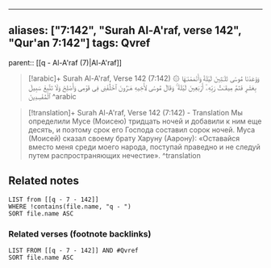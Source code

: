
---
aliases: ["7:142", "Surah Al-A'raf, verse 142", "Qur'an 7:142"]
tags: Qvref
---

parent:: [[q - Al-A'raf (7)|Al-A'raf]]

> [!arabic]+ Surah Al-A'raf, Verse 142 (7:142)
> <span class="quran-arabic">۞ وَوَٰعَدْنَا مُوسَىٰ ثَلَـٰثِينَ لَيْلَةً وَأَتْمَمْنَـٰهَا بِعَشْرٍ فَتَمَّ مِيقَـٰتُ رَبِّهِۦٓ أَرْبَعِينَ لَيْلَةً ۚ وَقَالَ مُوسَىٰ لِأَخِيهِ هَـٰرُونَ ٱخْلُفْنِى فِى قَوْمِى وَأَصْلِحْ وَلَا تَتَّبِعْ سَبِيلَ ٱلْمُفْسِدِينَ</span>
^arabic

> [!translation]+ Surah Al-A'raf, Verse 142 (7:142) - Translation
> Мы определили Мусе (Моисею) тридцать ночей и добавили к ним еще десять, и поэтому срок его Господа составил сорок ночей. Муса (Моисей) сказал своему брату Харуну (Аарону): «Оставайся вместо меня среди моего народа, поступай праведно и не следуй путем распространяющих нечестие».
^translation



## Related notes
```dataview
LIST from [[q - 7 - 142]]
WHERE !contains(file.name, "q - ")
SORT file.name ASC
```

### Related verses (footnote backlinks)
```dataview
LIST FROM [[q - 7 - 142]] AND #Qvref
SORT file.name ASC
```

